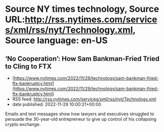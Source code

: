 # Source NY times technology, Source URL:http://rss.nytimes.com/services/xml/rss/nyt/Technology.xml, Source language: en-US

## ‘No Cooperation’: How Sam Bankman-Fried Tried to Cling to FTX
 - [https://www.nytimes.com/2022/11/29/technology/sam-bankman-fried-ftx-bankruptcy.html](https://www.nytimes.com/2022/11/29/technology/sam-bankman-fried-ftx-bankruptcy.html)
 - RSS feed: http://rss.nytimes.com/services/xml/rss/nyt/Technology.xml
 - date published: 2022-11-29 10:00:21+00:00

Emails and text messages show how lawyers and executives struggled to persuade the 30-year-old entrepreneur to give up control of his collapsing crypto exchange.
